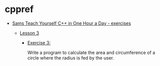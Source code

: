 # cppref
- [Sams Teach Yourself C++ in One Hour a Day - exercises](https://github.com/Erendis42/cppref/tree/master/sams)

    - [Lesson 3](https://github.com/Erendis42/cppref/tree/master/sams/Lesson03)
        - [Exercise 3:](https://github.com/Erendis42/cppref/blob/master/sams/Lesson03/03_circle.cpp)

           Write a program to calculate the area and circumference of a circle where the radius is fed by the user.
